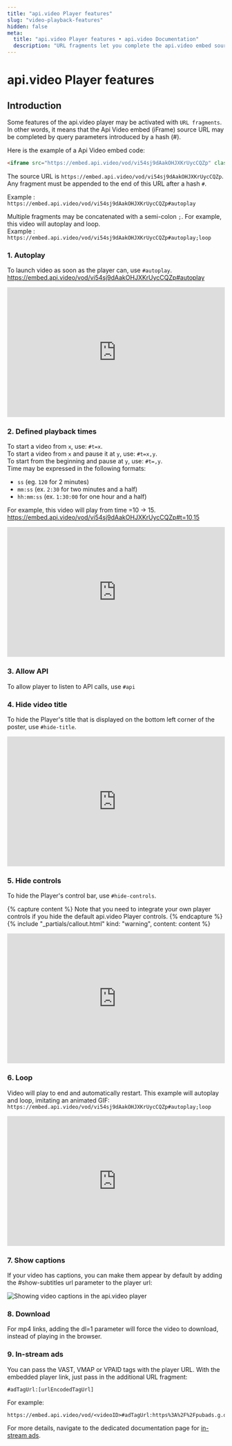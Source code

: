```yaml
---
title: "api.video Player features"
slug: "video-playback-features"
hidden: false
meta: 
  title: "api.video Player features • api.video Documentation"
  description: "URL fragments let you complete the api.video embed source URL with query parameters introduced by a hash (#). The api.video Player features page shows you how to use them with your project."
---
```


api.video Player features
==========================

## Introduction

Some features of the api.video player may be activated with `URL fragments`.  
In other words, it means that the Api Video embed (iFrame) source URL may be completed by query parameters introduced by a hash (#).  

Here is the example of a Api Video embed code:

```html
<iframe src="https://embed.api.video/vod/vi54sj9dAakOHJXKrUycCQZp" class="av_player" width="1280" height="720" frameborder="0" scrolling="no" allowfullscreen></iframe>
```

The source URL is `https://embed.api.video/vod/vi54sj9dAakOHJXKrUycCQZp`.  
Any fragment must be appended to the end of this URL after a hash `#`.

Example : `https://embed.api.video/vod/vi54sj9dAakOHJXKrUycCQZp#autoplay`

Multiple fragments may be concatenated with a semi-colon `;`.  For example, this video will autoplay and loop.  
Example : `https://embed.api.video/vod/vi54sj9dAakOHJXKrUycCQZp#autoplay;loop`

### 1. Autoplay

To launch video as soon as the player can, use `#autoplay`.  
<https://embed.api.video/vod/vi54sj9dAakOHJXKrUycCQZp#autoplay>

<iframe src="https://embed.api.video/vod/vi54sj9dAakOHJXKrUycCQZp#autoplay" width="100%" height="300" frameborder="0" scrolling="no" allowfullscreen></iframe>

### 2. Defined playback times

To start a video from `x`, use: `#t=x`.  
To start a video from `x` and pause it at `y`, use: `#t=x,y`.  
To start from the beginning and pause at `y`, use: `#t=,y`.  
Time may be expressed in the following formats:

- `ss` (eg. `120` for 2 minutes)
- `mm:ss` (ex. `2:30` for two minutes and a half)
- `hh:mm:ss` (ex. `1:30:00` for one hour and a half)

For example, this video will play from time =10 -> 15.  
<https://embed.api.video/vod/vi54sj9dAakOHJXKrUycCQZp#t=10,15>

<iframe src="https://embed.api.video/vod/vi54sj9dAakOHJXKrUycCQZp#t=10,15" class="av_player" width="100%" height="300" frameborder="0" scrolling="no" allowfullscreen></iframe>

### 3. Allow API

To allow player to listen to API calls, use `#api`

### 4. Hide video title

To hide the Player's title that is displayed on the bottom left corner of the poster, use `#hide-title`.

<iframe src="https://embed.api.video/vod/vi54sj9dAakOHJXKrUycCQZp#hide-title" class="av_player" width="100%" height="300" frameborder="0" scrolling="no" allowfullscreen></iframe>

### 5. Hide controls

To hide the Player's control bar, use `#hide-controls`.

{% capture content %}
Note that you need to integrate your own player controls if you hide the default api.video Player controls.
{% endcapture %}
{% include "_partials/callout.html" kind: "warning", content: content %}

<iframe src="https://embed.api.video/vod/vi54sj9dAakOHJXKrUycCQZp#hide-controls" class="av_player" width="100%" height="300" frameborder="0" scrolling="no" allowfullscreen></iframe>

### 6. Loop

Video will play to end and automatically restart. This example will autoplay and loop, imitating an animated GIF:  
`https://embed.api.video/vod/vi54sj9dAakOHJXKrUycCQZp#autoplay;loop`

<iframe src="https://embed.api.video/vod/vi54sj9dAakOHJXKrUycCQZp#autoplay;loop" class="av_player" width="100%" height="300" frameborder="0" scrolling="no" allowfullscreen></iframe>

### 7. Show captions

If your video has captions, you can make them appear by default by adding the #show-subtitles url parameter to the player url:

![Showing video captions in the api.video player](/_assets/show-captions.png)

### 8. Download

For mp4 links, adding the dl=1 parameter will force the video to download, instead of playing in the browser.

### 9. In-stream ads

You can pass the VAST, VMAP or VPAID tags with the player URL. With the embedded player link, just pass in the additional URL fragment:  

`#adTagUrl:[urlEncodedTagUrl]`

For example:  

```
https://embed.api.video/vod/<videoID>#adTagUrl:https%3A%2F%2Fpubads.g.doubleclick.ne[…]tart%3D1%26env%3Dvp%26impl%3Ds%26correlator%3D`
```

For more details, navigate to the dedicated documentation page for [in-stream ads](/delivery-analytics/ads).

